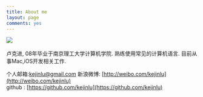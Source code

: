 ```yaml
---
title: About me
layout: page
comments: yes
---
```

<div style="float: left"> <img src="http://farm8.staticflickr.com/7135/7077299681_29ac07c290_m.jpg"></div>
<div style="clear:both"></div>
<br>
卢克进, 08年毕业于南京理工大学计算机学院.      
熟练使用常见的计算机语言.      
目前从事Mac,iOS开发相关工作.      

个人邮箱:kejinlu@gmail.com
新浪微博: [http://weibo.com/kejinlu](http://weibo.com/kejinlu)      
github : [https://github.com/kejinlu](https://github.com/kejinlu)      